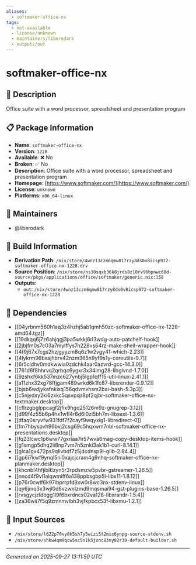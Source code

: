 ```yaml
---
aliases:
  - softmaker-office-nx
tags:
  - not-available
  - license/unknown
  - maintainers/liberodark
  - outputs/out
---
```


# softmaker-office-nx

## 📝 Description

Office suite with a word processor, spreadsheet and presentation program

## 📋 Package Information

- **Name**: `softmaker-office-nx`
- **Version**: `1228`
- **Available**: ❌ No
- **Broken**: ✅ No
- **Description**: Office suite with a word processor, spreadsheet and presentation program
- **Homepage**: [https://www.softmaker.com/](https://www.softmaker.com/)
- **License**: `unknown`
- **Platforms**: `x86_64-linux`
## 👥 Maintainers

- @liberodark


## 🔧 Build Information

- **Derivation Path**: `/nix/store/4wnz13czn6qmw817rzy8ds0v8icsp972-softmaker-office-nx-1228.drv`
- **Source Position**: `/nix/store/ns30sqxb36k8jrds8z18rv96bpnwc60d-source/pkgs/applications/office/softmaker/generic.nix:158`
- **Outputs**:
  - `out`:  `/nix/store/4wnz13czn6qmw817rzy8ds0v8icsp972-softmaker-office-nx-1228`

## 🔗 Dependencies

- [[04yrbnm560h1aq3z4hzhj5ab1qmh50zc-softmaker-office-nx-1228-amd64.tgz]]
- [[19dkqq6j7z6ahjqgj3pa5wkkj6rl3wdg-auto-patchelf-hook]]
- [[2jbjfm0s7c03a7mylffys7n228vs64rz-make-shell-wrapper-hook]]
- [[4f9j67x7cgs2hzjgyyzm8q6z1w2vgy41-which-2.23]]
- [[4lykrm96bxajhbrv42nzm365n9yf9s1y-coreutils-9.7]]
- [[6r5cldhv0mdkwwia0zdchk4aar0azvrd-gcc-14.3.0]]
- [[761d6f8hhrvq2qrbqc6ygxr3x34img28-libglvnd-1.7.0]]
- [[9zshxf6kk537mzc627ynbj5lgp1qff15-util-linux-2.41.1]]
- [[a11zhx32xg78ffjgam489wrkd6k1fc87-libxrender-0.9.12]]
- [[bjsb6wdjykafnkixq156qdvmxhsm2bai-bash-5.3p3]]
- [[c5njydxy2ki6zxkc5qsvpxjr8pf2qjbr-softmaker-office-nx-textmaker.desktop]]
- [[cflrzgbglppcagf2jfix9hgq25126m9z-gnugrep-3.12]]
- [[d99f4z55b6p4hx1wfl4r6d6i0zi5bh7m-libxext-1.3.6]]
- [[dfaq0sryvfw931fdf7f2cayf9wqyxig1-libredirect-0]]
- [[fm7hbyspvh96bvj2csg69c5hqxwm7nbl-softmaker-office-nx-presentations.desktop]]
- [[fq23lcwc1p6ww77gxriaa7n57wva6mag-copy-desktop-items-hook]]
- [[g1smgp5dhq2ii8np7vm7n5znki3ak1b1-curl-8.14.1]]
- [[glca1gx472ps9qlivbdf7z5jdcdnsp9l-glib-2.84.4]]
- [[gp6i7kwf9ynql5ni0xajcjcram4g9nhq-softmaker-office-nx-planmaker.desktop]]
- [[khcnbl4hfjibl6zyn5r3rpdsmzw5pvbr-gstreamer-1.26.5]]
- [[nncd4f9vl1alqwmiff6a138ppbsgbp5l-libx11-1.8.12]]
- [[p76r0cwlf6k97ibprrpfd8xw0r8wc3nx-stdenv-linux]]
- [[qy6jmq3x3wjl0d6vzwnlzmd9mqsmai94-gst-plugins-base-1.26.5]]
- [[rvsgycjzldbgg1l9f6bxrdncx02va128-libxrandr-1.5.4]]
- [[za36wii7f5q9zmnmvlbh3vjfkpbcx53f-libxmu-1.2.1]]

## 📁 Input Sources

- `/nix/store/l622p70vy8k5sh7y5wizi5f2mic6ynpg-source-stdenv.sh`
- `/nix/store/shkw4qm9qcw5sc5n1k5jznc83ny02r39-default-builder.sh`

---
*Generated on 2025-09-27 13:11:50 UTC*
